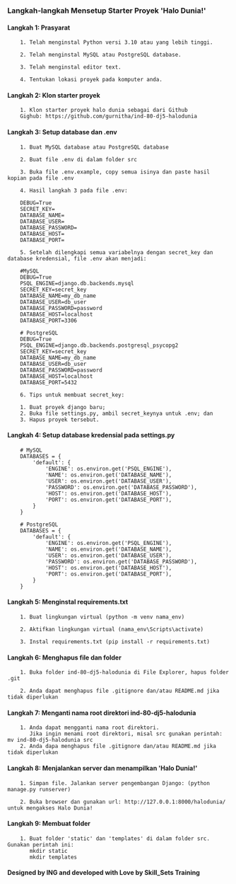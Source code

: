 ### Langkah-langkah Mensetup Starter Proyek 'Halo Dunia!'


#### Langkah 1: Prasyarat

        1. Telah menginstal Python versi 3.10 atau yang lebih tinggi.

        2. Telah menginstal MySQL atau PostgreSQL database.

        3. Telah menginstal editor text.

        4. Tentukan lokasi proyek pada komputer anda.


#### Langkah 2: Klon starter proyek

        1. Klon starter proyek halo dunia sebagai dari Github
        Gighub: https://github.com/gurnitha/ind-80-dj5-halodunia


#### Langkah 3: Setup database dan .env

        1. Buat MySQL database atau PostgreSQL database

        2. Buat file .env di dalam folder src

        3. Buka file .env.example, copy semua isinya dan paste hasil kopian pada file .env

        4. Hasil langkah 3 pada file .env:

        DEBUG=True
        SECRET_KEY=
        DATABASE_NAME=
        DATABASE_USER=
        DATABASE_PASSWORD=
        DATABASE_HOST=
        DATABASE_PORT=

        5. Setelah dilengkapi semua variabelnya dengan secret_key dan database kredensial, file .env akan menjadi:

        #MySQL
        DEBUG=True
        PSQL_ENGINE=django.db.backends.mysql
        SECRET_KEY=secret_key
        DATABASE_NAME=my_db_name
        DATABASE_USER=db_user
        DATABASE_PASSWORD=password
        DATABASE_HOST=localhost
        DATABASE_PORT=3306

        # PostgreSQL
        DEBUG=True
        PSQL_ENGINE=django.db.backends.postgresql_psycopg2
        SECRET_KEY=secret_key
        DATABASE_NAME=my_db_name
        DATABASE_USER=db_user
        DATABASE_PASSWORD=password
        DATABASE_HOST=localhost
        DATABASE_PORT=5432

        6. Tips untuk membuat secret_key: 

        1. Buat proyek django baru;
        2. Buka file settings.py, ambil secret_keynya untuk .env; dan
        3. Hapus proyek tersebut.


#### Langkah 4: Setup database kredensial pada settings.py

        # MySQL
        DATABASES = {
            'default': {
                'ENGINE': os.environ.get('PSQL_ENGINE'),
                'NAME': os.environ.get('DATABASE_NAME'),
                'USER': os.environ.get('DATABASE_USER'),
                'PASSWORD': os.environ.get('DATABASE_PASSWORD'),
                'HOST': os.environ.get('DATABASE_HOST'),
                'PORT': os.environ.get('DATABASE_PORT'),
            }
        }

        # PostgreSQL
        DATABASES = {
            'default': {
                'ENGINE': os.environ.get('PSQL_ENGINE'),
                'NAME': os.environ.get('DATABASE_NAME'),
                'USER': os.environ.get('DATABASE_USER'),
                'PASSWORD': os.environ.get('DATABASE_PASSWORD'),
                'HOST': os.environ.get('DATABASE_HOST'),
                'PORT': os.environ.get('DATABASE_PORT'),
            }
        }


#### Langkah 5: Menginstal requirements.txt

        1. Buat lingkungan virtual (python -m venv nama_env)

        2. Aktifkan lingkungan virtual (nama_env\Scripts\activate)

        3. Instal requirements.txt (pip install -r requirements.txt)


#### Langkah 6: Menghapus file dan folder

        1. Buka folder ind-80-dj5-halodunia di File Explorer, hapus folder .git

        2. Anda dapat menghapus file .gitignore dan/atau README.md jika tidak diperlukan


#### Langkah 7: Menganti nama root direktori ind-80-dj5-halodunia

        1. Anda dapat mengganti nama root direktori.
           Jika ingin menami root direktori, misal src gunakan perintah: mv ind-80-dj5-halodunia src
        2. Anda dapa menghapus file .gitignore dan/atau README.md jika tidak diperlukan


#### Langkah 8: Menjalankan server dan menampilkan 'Halo Dunia!'

        1. Simpan file. Jalankan server pengembangan Django: (python manage.py runserver)

        2. Buka browser dan gunakan url: http://127.0.0.1:8000/halodunia/ untuk mengakses Halo Dunia!


#### Langkah 9: Membuat folder

        1. Buat folder 'static' dan 'templates' di dalam folder src. Gunakan perintah ini:
           mkdir static
           mkdir templates


#### Designed by ING and developed with Love by Skill_Sets Training